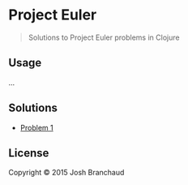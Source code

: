 # Project Euler

> Solutions to Project Euler problems in Clojure

## Usage

...

## Solutions

- [Problem 1](src/euler/problem_001.clj)

## License

Copyright © 2015 Josh Branchaud
